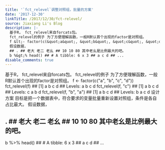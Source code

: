 ```yaml
---
title: '`fct_relevel`调整对照组，批量的方案'
date: '2017-12-30'
linkTitle: /2017/12/30/fct-relevel/
source: Jiaxiang Li's Blog
description: |-
  基于R， fct_relevel来自forcats包。
  fct_relevel的例子 为了方便理解函数，一般R默认首个出现的factor是对照组。
  f &lt;- factor(c(&quot;a&quot;, &quot;b&quot;, &quot;c&quot;, &quot;d&quot;)) fct_relevel(f) ## [1] a b c d ## Levels: a b c d fct_relevel(f, &quot;c&quot;) ## [1] a b c d ## Levels: c a b d fct_relevel(f, &quot;b&quot;, &quot;a&quot;) ## [1] a b c d ## Levels: b a c d 设计方案 目标是把一个数据表中，符合要求的变量批量重新设置对照组，条件是各自占比最大。
  假设数据，
  ## . ## 老大 老二 老幺 ## 10 10 80 其中老幺是比例最大的吧。
  b %&gt;% head() ## # A tibble: 6 x 3 ## a c d ## ...
disable_comments: true
---
```

基于R， fct_relevel来自forcats包。
fct_relevel的例子 为了方便理解函数，一般R默认首个出现的factor是对照组。
f &lt;- factor(c(&quot;a&quot;, &quot;b&quot;, &quot;c&quot;, &quot;d&quot;)) fct_relevel(f) ## [1] a b c d ## Levels: a b c d fct_relevel(f, &quot;c&quot;) ## [1] a b c d ## Levels: c a b d fct_relevel(f, &quot;b&quot;, &quot;a&quot;) ## [1] a b c d ## Levels: b a c d 设计方案 目标是把一个数据表中，符合要求的变量批量重新设置对照组，条件是各自占比最大。
假设数据，
## . ## 老大 老二 老幺 ## 10 10 80 其中老幺是比例最大的吧。
b %&gt;% head() ## # A tibble: 6 x 3 ## a c d ## ...